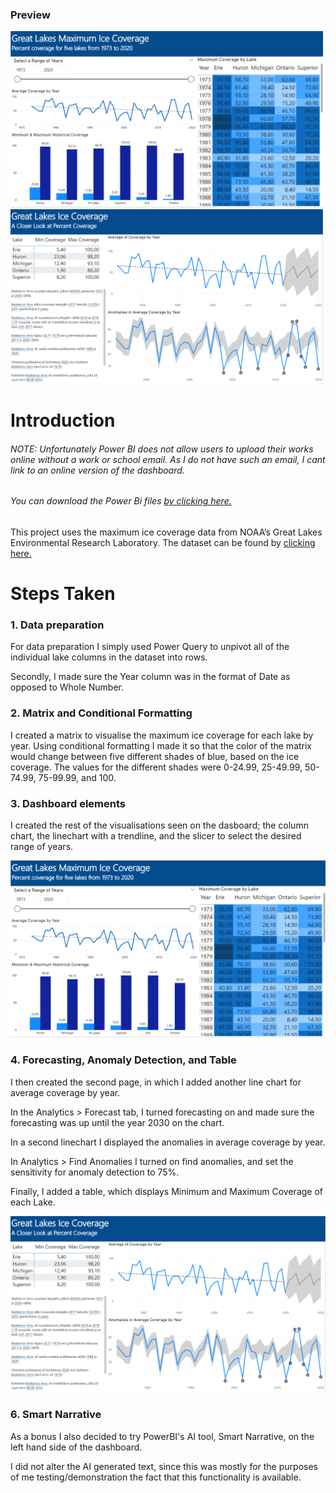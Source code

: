 ### Preview
<p float="left">
  <img src="https://github.com/stlgithub/dataportfolio/blob/main/PowerBI/PowerBI_3/Project3.png" width="500" />
  <img src="https://github.com/stlgithub/dataportfolio/blob/main/PowerBI/PowerBI_3/Project3_2.png" width="500" /> 
</p>

# Introduction

###### <em>NOTE: Unfortunately Power BI does not allow users to upload their works online without a work or school email. As I do not have such an email, I cant link to an online version of the dashboard.
###### You can download the Power Bi files [by clicking here.](https://github.com/stlgithub/dataportfolio/blob/main/PowerBI/PowerBI_3/Project3.pbix)</em>

This project uses the maximum ice coverage data from NOAA’s Great Lakes Environmental Research Laboratory.
The dataset can be found by [clicking here.](https://data.world/dataveld/wow2021week07)


# Steps Taken

### 1. Data preparation

For data preparation I simply used Power Query to unpivot all of the individual lake columns in the dataset into rows.

Secondly, I made sure the Year column was in the format of Date as opposed to Whole Number.

### 2. Matrix and Conditional Formatting

I created a matrix to visualise the maximum ice coverage for each lake by year.
Using conditional formatting I made it so that the color of the matrix would change between five different shades of blue, based on the ice coverage. The values for the different shades were 0-24.99, 25-49.99, 50-74.99, 75-99.99, and 100.
                
### 3. Dashboard elements

I created the rest of the visualisations seen on the dasboard; the column chart, the linechart with a trendline, and the slicer to select the desired range of years.

![Completed image of the Conference Page](https://github.com/stlgithub/dataportfolio/blob/main/PowerBI/PowerBI_3/Project3.png)

### 4. Forecasting, Anomaly Detection, and Table

I then created the second page, in which I added another line chart for average coverage by year.

In the Analytics > Forecast tab, I turned forecasting on and made sure the forecasting was up until the year 2030 on the chart.

In a second linechart I displayed the anomalies in average coverage by year.

In Analytics > Find Anomalies I turned on find anomalies, and set the sensitivity for anomaly detection to 75%.

Finally, I added a table, which displays Minimum and Maximum Coverage of each Lake.

![Completed image of the Conference Page](https://github.com/stlgithub/dataportfolio/blob/main/PowerBI/PowerBI_3/Project3_2.png)

### 6. Smart Narrative

As a bonus I also decided to try PowerBI's AI tool, Smart Narrative, on the left hand side of the dashboard.

I did not alter the AI generated text, since this was mostly for the purposes of me testing/demonstration the fact that this functionality is available.
